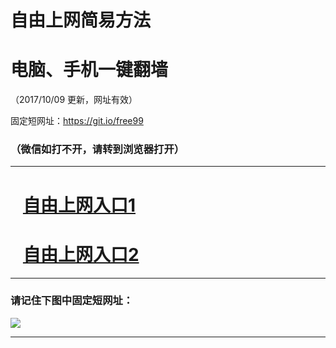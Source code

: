 ﻿# 自由上网简易方法

# 电脑、手机一键翻墙

（2017/10/09 更新，网址有效）

固定短网址：https://git.io/free99

### （微信如打不开，请转到浏览器打开）


***





# &nbsp;&nbsp; <a href="http://ft1525916621.fwq-tz-1001.info/fwqtz01.html?t=100900117989 " target="_blank">自由上网入口1</a>
# &nbsp;&nbsp; <a href="http://ft256799870.fwq-tz-1002.info/fwqtz02.html?t=100900122834 " target="_blank">自由上网入口2</a>
***

### 请记住下图中固定短网址：

<img src="https://s3-us-west-2.amazonaws.com/fwq-1001/yjfq-20170905okok.png" /> 


***

